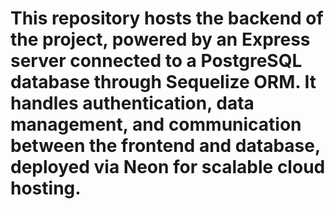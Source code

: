 # This repository hosts the backend of the project, powered by an Express server connected to a PostgreSQL database through Sequelize ORM. It handles authentication, data management, and communication between the frontend and database, deployed via Neon for scalable cloud hosting.

